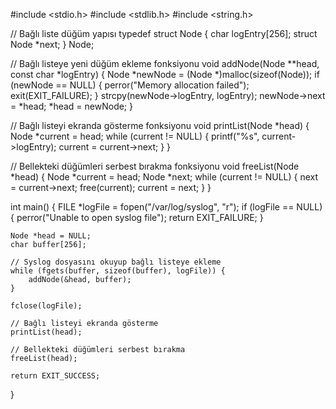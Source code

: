 #include <stdio.h>
#include <stdlib.h>
#include <string.h>

// Bağlı liste düğüm yapısı
typedef struct Node {
    char logEntry[256];
    struct Node *next;
} Node;

// Bağlı listeye yeni düğüm ekleme fonksiyonu
void addNode(Node **head, const char *logEntry) {
    Node *newNode = (Node *)malloc(sizeof(Node));
    if (newNode == NULL) {
        perror("Memory allocation failed");
        exit(EXIT_FAILURE);
    }
    strcpy(newNode->logEntry, logEntry);
    newNode->next = *head;
    *head = newNode;
}

// Bağlı listeyi ekranda gösterme fonksiyonu
void printList(Node *head) {
    Node *current = head;
    while (current != NULL) {
        printf("%s", current->logEntry);
        current = current->next;
    }
}

// Bellekteki düğümleri serbest bırakma fonksiyonu
void freeList(Node *head) {
    Node *current = head;
    Node *next;
    while (current != NULL) {
        next = current->next;
        free(current);
        current = next;
    }
}

int main() {
    FILE *logFile = fopen("/var/log/syslog", "r");
    if (logFile == NULL) {
        perror("Unable to open syslog file");
        return EXIT_FAILURE;
    }

    Node *head = NULL;
    char buffer[256];

    // Syslog dosyasını okuyup bağlı listeye ekleme
    while (fgets(buffer, sizeof(buffer), logFile)) {
        addNode(&head, buffer);
    }

    fclose(logFile);

    // Bağlı listeyi ekranda gösterme
    printList(head);

    // Bellekteki düğümleri serbest bırakma
    freeList(head);

    return EXIT_SUCCESS;
}
